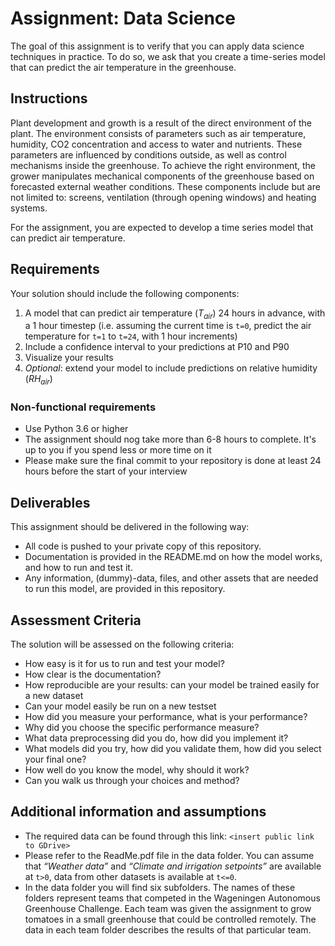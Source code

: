 
# Assignment: Data Science

The goal of this assignment is to verify that you can apply data science techniques in practice. To do so, we ask that you create a time-series model that can predict the air temperature in the greenhouse.

## Instructions

Plant development and growth is a result of the direct environment of the plant. The environment consists of parameters such as air temperature, humidity, CO2 concentration and access to water and nutrients. These parameters are influenced by conditions outside, as well as control mechanisms inside the greenhouse. To achieve the right environment, the grower manipulates mechanical components of the greenhouse based on forecasted external weather conditions. These components include but are not limited to: screens, ventilation (through opening windows) and heating systems. 

For the assignment, you are expected to develop a time series model that can predict air temperature.

## Requirements

Your solution should include the following components:

1. A model that can predict air temperature (_T<sub>air</sub>_) 24 hours in advance, with a 1 hour timestep (i.e. assuming the current time is `t=0`, predict the air temperature for `t=1` to `t=24`, with 1 hour increments)
2. Include a confidence interval to your predictions at P10 and P90
3. Visualize your results
4. _Optional_: extend your model to include predictions on relative humidity (_RH<sub>air</sub>_)

### Non-functional requirements

- Use Python 3.6 or higher
- The assignment should nog take more than 6-8 hours to complete. It's up to you if you spend less or more time on it
- Please make sure the final commit to your repository is done at least 24 hours before the start of your interview

## Deliverables

This assignment should be delivered in the following way:

- All code is pushed to your private copy of this repository.
- Documentation is provided in the README.md on how the model works, and how to run and test it.
- Any information, (dummy)-data, files, and other assets that are needed to run this model, are provided in this repository.

## Assessment Criteria

The solution will be assessed on the following criteria:

- How easy is it for us to run and test your model?
- How clear is the documentation?
- How reproducible are your results: can your model be trained easily for a new dataset
- Can your model easily be run on a new testset
- How did you measure your performance, what is your performance?
- Why did you choose the specific performance measure?
- What data preprocessing did you do, how did you implement it?
- What models did you try, how did you validate them, how did you select your final one?
- How well do you know the model, why should it work?
- Can you walk us through your choices and method?

## Additional information and assumptions

- The required data can be found through this link: `<insert public link to GDrive>`
- Please refer to the ReadMe.pdf file in the data folder. You can assume that _“Weather data”_ and _“Climate and irrigation setpoints”_ are available at `t>0`, data from other datasets is available at `t<=0`.
- In the data folder you will find six subfolders. The names of these folders represent teams that competed in the Wageningen Autonomous Greenhouse Challenge. Each team was given the assignment to grow tomatoes in a small greenhouse that could be controlled remotely. The data in each team folder describes the results of that particular team.

